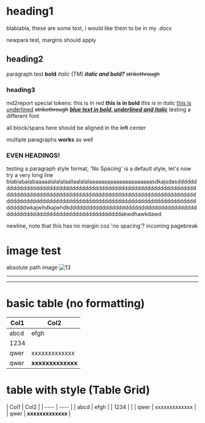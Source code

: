 # heading1

blablabla, these are some text, i would like them to be in my .docx

newpara test, margins should apply

## heading2

paragraph test **bold** *italic* (TM)
***italic and bold?***
~~strikethrough~~

### heading3

md2report special tokens:
<c red>this is in red</c>
<b>this is in bold</b>
<i>this is in italic</i>
<u>this is underlined</u>
<strike>strikethrough</strike>
<c blue><b><i><u>blue text in bold, underlined and italic</u></i></b></c>
<font Arial>testing a different font</font>

<align center>
all block/spans here should be aligned in the <strike>left</strike> center

multiple paragraphs **works** as <font Consolas>well</font>

### EVEN HEADINGS!

</align>

<para No Spacing>
testing a paragraph style format, 'No Spacing' is a default style, let's now try a very long line blablabalabaaaaalalalalaallaalalalaaaaaaaaaaaaaaaaaaaaasdkajsdasddddddddddddddddddddddddddddddddddddddddddddddddddddddddddddddddddddddddddddddddddddddddddddddddddddddddddddddddddddddddddddddddddddddddddddddddddddddddddddddddddddddddddddddddddddddddddwkajwhdkajwhdkddddddddddddddddddddddddddddddddddddddddddddddddddddddddddddddddddddddddddakwdhawkdawd

newline, note that this has no margin coz 'no spacing'? incoming pagebreak
</para>

<pagebreak>

# image test

absolute path image
![13](file:///home/cjason/Pictures/fun/chad.jpg "TODO: caption for this image")

<pagebreak>

<hr>
<hr dashsmall>

# basic table (no formatting)

| Col1 | Col2 |
| ---- | ---- |
| abcd | efgh |
| 1234 |  |
| qwer | <c green>xxxxxxxxxxxxx</c> |
| qwer | <font Arial><b>xxxxxxxxxxxxx</b></font> |

# table with style (Table Grid)

<table Table Grid>
| Col1 | Col2 |
| ---- | ---- |
| abcd | efgh |
| 1234 |  |
| qwer | <c green>xxxxxxxxxxxxx</c> |
| qwer | <font Arial><b>xxxxxxxxxxxxx</b></font> |
</table>



